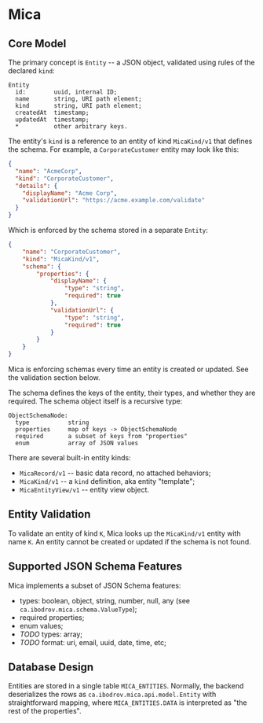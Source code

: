 # Mica

## Core Model

The primary concept is `Entity` -- a JSON object, validated using rules of the
declared `kind`:

```text
Entity
  id:        uuid, internal ID;
  name       string, URI path element;
  kind       string, URI path element;
  createdAt  timestamp;
  updatedAt  timestamp;
  *          other arbitrary keys.   
```

The entity's `kind` is a reference to an entity of kind `MicaKind/v1` that
defines the schema. For example, a `CorporateCustomer` entity may look like
this:

```json
{
  "name": "AcmeCorp",
  "kind": "CorporateCustomer",
  "details": {
    "displayName": "Acme Corp",
    "validationUrl": "https://acme.example.com/validate"
  }
}
```

Which is enforced by the schema stored in a separate `Entity`:

```json
{
    "name": "CorporateCustomer",
    "kind": "MicaKind/v1",
    "schema": {
        "properties": {
            "displayName": {
                "type": "string",
                "required": true
            },
            "validationUrl": {
                "type": "string",
                "required": true
            }
        }
    }
}
```

Mica is enforcing schemas every time an entity is created or updated. See
the validation section below.

The schema defines the keys of the entity, their types, and whether they are
required. The schema object itself is a recursive type:

```text
ObjectSchemaNode:
  type           string
  properties     map of keys -> ObjectSchemaNode
  required       a subset of keys from "properties"
  enum           array of JSON values
```

There are several built-in entity kinds:
- `MicaRecord/v1` -- basic data record, no attached behaviors;
- `MicaKind/v1` -- a `kind` definition, aka entity "template";
- `MicaEntityView/v1` -- entity view object.

## Entity Validation

To validate an entity of kind `K`, Mica looks up the `MicaKind/v1` entity
with name `K`. An entity cannot be created or updated if the schema is not
found.

## Supported JSON Schema Features

Mica implements a subset of JSON Schema features:

- types: boolean, object, string, number, null, any (see `ca.ibodrov.mica.schema.ValueType`);
- required properties;
- enum values;
- _TODO_ types: array;
- _TODO_ format: uri, email, uuid, date, time, etc;

## Database Design

Entities are stored in a single table `MICA_ENTITIES`.
Normally, the backend deserializes the rows as
`ca.ibodrov.mica.api.model.Entity` with straightforward mapping, where
`MICA_ENTITIES.DATA` is interpreted as "the rest of the properties".
